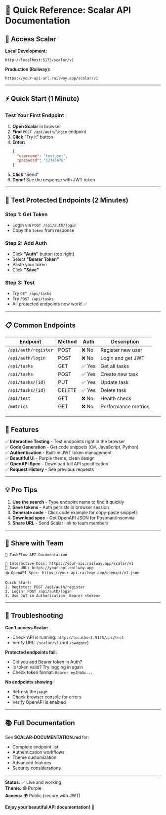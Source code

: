 # 🚀 Quick Reference: Scalar API Documentation

## 📍 Access Scalar

**Local Development:**
```
http://localhost:5175/scalar/v1
```

**Production (Railway):**
```
https://your-api-url.railway.app/scalar/v1
```

---

## ⚡ Quick Start (1 Minute)

### Test Your First Endpoint

1. **Open Scalar** in browser
2. **Find** `POST /api/auth/login` endpoint
3. **Click** "Try it" button
4. **Enter:**
   ```json
   {
     "username": "testuser",
     "password": "12345678"
   }
   ```
5. **Click** "Send"
6. **Done!** See the response with JWT token

---

## 🔐 Test Protected Endpoints (2 Minutes)

### Step 1: Get Token
- Login via `POST /api/auth/login`
- Copy the `token` from response

### Step 2: Add Auth
- Click **"Auth"** button (top right)
- Select **"Bearer Token"**
- Paste your token
- Click **"Save"**

### Step 3: Test
- Try `GET /api/tasks`
- Try `POST /api/tasks`
- All protected endpoints now work! ✅

---

## 📋 Common Endpoints

| Endpoint | Method | Auth | Description |
|----------|--------|------|-------------|
| `/api/auth/register` | POST | ❌ No | Register new user |
| `/api/auth/login` | POST | ❌ No | Login and get JWT |
| `/api/tasks` | GET | ✅ Yes | Get all tasks |
| `/api/tasks` | POST | ✅ Yes | Create new task |
| `/api/tasks/{id}` | PUT | ✅ Yes | Update task |
| `/api/tasks/{id}` | DELETE | ✅ Yes | Delete task |
| `/api/test` | GET | ❌ No | Health check |
| `/metrics` | GET | ❌ No | Performance metrics |

---

## 🎨 Features

✅ **Interactive Testing** - Test endpoints right in the browser  
✅ **Code Generation** - Get code snippets (C#, JavaScript, Python)  
✅ **Authentication** - Built-in JWT token management  
✅ **Beautiful UI** - Purple theme, clean design  
✅ **OpenAPI Spec** - Download full API specification  
✅ **Request History** - See previous requests  

---

## 💡 Pro Tips

1. **Use the search** - Type endpoint name to find it quickly
2. **Save tokens** - Auth persists in browser session
3. **Generate code** - Click code example for copy-paste snippets
4. **Download spec** - Get OpenAPI JSON for Postman/Insomnia
5. **Share URL** - Send Scalar link to team members

---

## 🔗 Share with Team

```
🚀 TaskFlow API Documentation

📖 Interactive Docs: https://your-api.railway.app/scalar/v1
🔌 Base URL: https://your-api.railway.app
📥 OpenAPI Spec: https://your-api.railway.app/openapi/v1.json

Quick Start:
1. Register: POST /api/auth/register
2. Login: POST /api/auth/login
3. Use JWT in Authorization: Bearer <token>
```

---

## 🐛 Troubleshooting

**Can't access Scalar:**
- Check API is running: `http://localhost:5175/api/test`
- Verify URL: `/scalar/v1` (not `/swagger`)

**Protected endpoints fail:**
- Did you add Bearer token in Auth?
- Is token valid? Try logging in again
- Check token format: `Bearer eyJhbGc...`

**No endpoints showing:**
- Refresh the page
- Check browser console for errors
- Verify OpenAPI is enabled

---

## 📚 Full Documentation

See **SCALAR-DOCUMENTATION.md** for:
- Complete endpoint list
- Authentication workflows
- Theme customization
- Advanced features
- Security considerations

---

**Status:** ✅ Live and working  
**Theme:** 🟣 Purple  
**Access:** 🌍 Public (secure with JWT)

**Enjoy your beautiful API documentation!** 🎉
